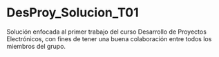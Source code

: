 # DesProy_Solucion_T01
Solución enfocada al primer trabajo del curso Desarrollo de Proyectos Electrónicos, con fines de tener una buena colaboración entre todos los miembros del grupo.
